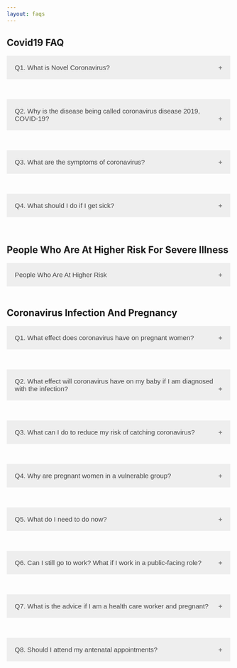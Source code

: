 ```yaml
---
layout: faqs
---
```

<style>
.accordion {
  background-color: #eee;
  color: #444;
  cursor: pointer;
  padding: 18px;
  width: 100%;
  border: none;
  text-align: left;
  outline: none;
  font-size: 15px;
  transition: 0.4s;
}

.active, .accordion:hover {
  background-color: #ccc;
}

.accordion:after {
  content: '\002B';
  color: #777;
  font-weight: bold;
  float: right;
  margin-left: 5px;
}

.active:after {
  content: "\2212";
}

.panel {
  padding: 0 18px;
  background-color: white;
  max-height: 0;
  overflow: hidden;
  transition: max-height 0.2s ease-out;
}
</style>
</head>
<body>

<h2>Covid19 FAQ</h2>

<button class="accordion">Q1. What is Novel Coronavirus?</button>
<div class="panel">
  <p>A novel coronavirus is a new coronavirus that has not been previously identified. The virus causing coronavirus disease 2019 (COVID-19), is not the same as the coronaviruses that commonly circulate among humans and cause mild illness, like the common cold.</p>
<p>A diagnosis with coronavirus 229E, NL63, OC43, or HKU1 is not the same as a COVID-19 diagnosis. Patients with COVID-19 will be evaluated and cared for differently than patients with common coronavirus diagnosis.</p>
</div><br>

<button class="accordion">Q2. Why is the disease being called coronavirus disease 2019, COVID-19?</button>
<div class="panel">
  <p>On February 11, 2020 the World Health Organization announced  an official name for the disease that is causing the 2019 novel coronavirus outbreak, first identified in Wuhan China. The new name of this disease is coronavirus disease 2019, abbreviated as COVID-19. In COVID-19, ‘CO’ stands for ‘corona,’ ‘VI’ for ‘virus,’ and ‘D’ for disease. Formerly, this disease was referred to as “2019 novel coronavirus” or “2019-nCoV”.</p>
<p>There are many types  of human coronaviruses including some that commonly cause mild upper-respiratory tract illnesses. COVID-19 is a new disease, caused be a novel (or new) coronavirus that has not previously been seen in humans. The name of this disease was selected following the World Health Organization (WHO) best practice  for naming of new human infectious diseases.</p>
</div><br>

<button class="accordion">Q3. What are the symptoms of coronavirus?</button>
<div class="panel">
  <p>Current symptoms reported for patients with COVID-19 have included mild to severe respiratory illness with fever, cough, and difficulty breathing. <a href="https://www.who.int/health-topics/coronavirus#tab=tab_3">Read About COVID-19 Symptoms</a></p>
</div><br>

<button class="accordion">Q4. What should I do if I get sick?</button>
<div class="panel">
<ul>
<li>Stay home and call your doctor.</li>
<li>Call your healthcare provider and let them know about your symptoms. Tell them that you have or may have COVID-19. This will help them take care of you and keep other people from getting infected or exposed.</li>
<li>If you are not sick enough to be hospitalized, you can recover at home. Follow CDC instructions for how to take care of yourself at home.</li>
<li>Know when to get emergency help.</li>
<li>Get medical attention immediately if you have any of the emergency warning signs listed above.</li>
</ul>
</div><br>

<h2>People Who Are At Higher Risk For Severe Illness</h2>
<button class="accordion">People Who Are At Higher Risk</button>
<div class="panel">
  <p>Based upon available information to date, those at high-risk for severe illness from COVID-19 include:<br><ol><li>People aged 65 years and older.</li>
  <li>People who live in a nursing home or long-term care facility.</li>
  <li>Other high-risk conditions could include:</li>
  <ul>
  <li>People with chronic lung disease or moderate to severe asthma.</li>
  <li>People who have serious heart conditions.</li>
  <li>People who are immunocompromised including cancer treatment.</li>
  <li>People of any age with severe obesity (body mass index [BMI] >40) or certain underlying medical conditions, particularly if not well controlled, such as those with diabetes, renal failure, or liver disease might also be at risk.</li>
  </ul>
  <li>People who are pregnant should be monitored since they are known to be at risk with severe viral illness, however, to date data on COVID-19 has not shown increased risk.</li>
  </ol>
  Many conditions can cause a person to be immunocompromised, including cancer treatment, smoking, bone marrow or organ transplantation, immune deficiencies, poorly controlled HIV or AIDS, and prolonged use of cortico steroids and other immune weakening medications.
</p>
</div><br>

<h2>Coronavirus Infection And Pregnancy</h2>

<button class="accordion">Q1. What effect does coronavirus have on pregnant women?</button>
<div class="panel">
  <p>Generally, pregnant women do not appear to be more likely to be severely unwell than other healthy adults if they develop the new coronavirus. It is expected the large majority of pregnant women will experience only mild or moderate cold/flu like symptoms.</p>
<p>More severe symptoms such as pneumonia appear to be more common in older people, those with weakened immune systems or long-term conditions. As yet, there is no evidence that pregnant women who get this infection are more at risk of serious complications than any other healthy individuals.</p>
<p>If you think you may have symptoms of COVID-19 you should use the online service for information. If you develop more severe symptoms or your recovery is delayed this may be a sign that you are developing a more significant chest infection that requires enhanced care. Our advice remains that if you feel your symptoms are worsening or if you are not getting better you should contact your maternity care team or use the  online service for further information and advice.</p>
</div><br>

<button class="accordion">Q2. What effect will coronavirus have on my baby if I am diagnosed with the infection?</button>
<div class="panel">
  <p>As this is a very new virus we are just beginning to learn about it. There is no evidence to suggest an increased risk of miscarriage.</p>
<p>There is also no evidence that the virus can pass to your baby while you are pregnant or during birth (this is called vertical transmission). Two cases of possible vertical transmission have been reported. In both cases, it remains unclear whether transmission was prior to or soon after birth. Another recent report from China of four women with coronavirus infection when they gave birth found no evidence of the infection in their newborn babies. Expert opinion is that the baby is unlikely to be exposed during pregnancy. It is also therefore considered unlikely that if you have the virus it would cause problems with the baby’s development, and none have been observed currently.</p>
<p>Some babies born to women with symptoms of coronavirus in China have been born prematurely. It is unclear whether coronavirus caused early labour, or whether it was recommended that the baby was born early in order to preserve the mother’s health.</p>
<p>The UK is conducting near-real-time surveillance of all women who develop COVID-19 during pregnancy and their newborn babies, through well-established systems already used by all maternity units. We will update this information if and as soon as there is any change in the evidence.</p>
</div><br>

<button class="accordion">Q3. What can I do to reduce my risk of catching coronavirus?</button>
<div class="panel">
  <p>The most important thing to do is to follow government  guidance. For pregnant women, this includes:<br>
  <ul>
  <li>Regular hand washing.</li>
<li>Use a tissue when you or anyone in your family coughs or sneezes, discard this and wash your hands.</li>
<li>Avoid contact with someone who is displaying symptoms of coronavirus. These symptoms include high temperature and/or new and continuous cough.</li>
<li>Avoid non-essential use of public transport when possible.</li>
<li>Work from home, where possible.</li>
<li>Avoid large and small gatherings in public spaces, noting that pubs, restaurants, leisure centres and similar venues are currently shut as infections spread easily in closed spaces where people gather together.</li>
<li>Avoid gatherings with friends and family. Keep in touch using remote technology such as phone, internet, and social media.</li>
<li>Use telephone or online services to contact your GP or other essential services</li></ul>
  </p>
</div><br>

<button class="accordion">Q4. Why are pregnant women in a vulnerable group?</button>
<div class="panel">
  <p>Pregnant woman were placed in a vulnerable group by the Chief Medical Officer on 16th March. This means you have been advised to reduce social contact through social distancing measures.</p>
<p>Based on the evidence we have so far, pregnant women are still no more likely to contract coronavirus than the general population. What we do know is that pregnancy in a small proportion of women can alter how your body handles severe viral infections. This is something that midwives and obstetricians have known for many years and are used to dealing with. As yet, there is no evidence that pregnant women who get this infection are more at risk of serious complications than any other healthy individuals.</p>
<p>What has driven the decisions made by officials to place pregnant women in the vulnerable category is caution. We know that some viral infections are worse in pregnant women. At the moment, there’s no evidence that this is the case for coronavirus infection, but the amount of evidence available is still quite limited.</p>
</div><br>

<button class="accordion">Q5. What do I need to do now?</button>
<div class="panel">
  <p>As a precaution, you should follow government advice about social distancing; stay away from public places and avoid anyone who has symptoms suggestive of coronavirus.</p>
<p>If you are in your third trimester (more than 28 weeks pregnant) you should be particularly attentive to social distancing and minimising contact with others.</p>
</div><br>

<button class="accordion">Q6. Can I still go to work? What if I work in a public-facing role?</button>
<div class="panel">
  <p>We understand that it must be an anxious time if you are pregnant and you work in a public facing role, following the Chief Medical Officer’s advice on 16 March 2020 that all pregnant women are in a vulnerable group.</p>
<p>Pregnant women who can work from home should do so. If you can’t work from home, if you work in a public-facing role that can be modified appropriately to minimise your exposure, this should be considered and discussed with your occupational health team or employer.</p>
</div><br>

<button class="accordion">Q7. What is the advice if I am a health care worker and pregnant?</button>
<div class="panel">
  <p>The guidance was updated on 26 March to emphasize that pregnant women of any gestation should be offered the choice of whether to work in direct patient-facing roles during the coronavirus pandemic. Your choices on whether you continue to work in direct patient-facing roles during the coronavirus pandemic should be respected and supported by your employers.</p>
  <h3>Advice for pregnant healthcare workers before 28 weeks gestation</h3>
<p>If you are in your first or second trimester (less than 28 weeks pregnant), with no underlying health conditions, you should practise social distancing but can choose to continue to work in a patient-facing role. If you choose to continue working, it is strongly recommended the necessary precautions are taken. You should avoid, where possible, caring for patients with suspected or confirmed coronavirus infection. If this is not possible, you should use personal protective equipment (PPE) and ensure a thorough risk assessment is undertaken.</p>
<p>Some working environments, such as operating theatres, respiratory wards and intensive care/high dependency units, carry a higher risk for all pregnant women of exposure to the virus and all healthcare workers in these settings are recommended to use appropriate PPE.</p>
<h3>Advice for pregnant healthcare workers after 28 weeks gestation, or with an underlying health condition</h3>
<p>If you are in your third trimester (more than 28 weeks pregnant), or have an underlying health condition – such as heart or lung disease – we strongly recommend you avoid direct patient contact. It is better to work from home where possible, avoid contact with anyone with symptoms of coronavirus, and significantly reduce unnecessary social contact.</p>
<p>We encourage employers to seek opportunities for pregnant healthcare workers in their third trimester to work flexibly in a different capacity, to avoid roles where they are working directly with patients.</p>
<p>Whatever gestation of your pregnancy, you should discuss your individual circumstances with your local Occupational Health department.</p>
<p>The evidence base for this new virus is growing rapidly and, as and when new information emerges, the Government and professional bodies will update the guidance.</p>
</div><br>

<button class="accordion">Q8. Should I attend my antenatal appointments?</button>
<div class="panel">
  <p>Attending antenatal and postnatal care when you are pregnant and have a new baby is really important to ensure the wellbeing of you and your baby.</p>
<p>If you are well, you should attend your antenatal care as normal. If you have symptoms of possible coronavirus infection, you should contact your community midwife to postpone routine visits until after the isolation period is over.</p>
<p>At this time, it is particularly important that you help your maternity team take care of you. If you have had an appointment cancelled or delayed, and are not sure of your next contact with your maternity team, please let them know by using the contact numbers provided to you at booking.</p>
<p>The following practical advice may be helpful:<br>
<ul>
<li>If you have a routine scan, appointment or visit due in the coming days, please contact your maternity unit for advice and a plan. You will still need to attend but the appointment may change due to staffing requirements.</li>
<li>Some appointments may be conducted on the telephone or using videoconferencing, provided there is a reasonable expectation that maternal observations or tests are not required.</li>
<li>If you are between appointments, please wait to hear from your maternity team.</li>
<li>If you are attending more regularly in pregnancy, then your maternity team will be in touch with plans.</li>
<li>If you miss an appointment and haven’t heard from your maternity team, please contact them to rearrange the appointment.</li>
</ul></p>

</div><br>

<script>
var acc = document.getElementsByClassName("accordion");
var i;

for (i = 0; i < acc.length; i++) {
  acc[i].addEventListener("click", function() {
    this.classList.toggle("active");
    var panel = this.nextElementSibling;
    if (panel.style.maxHeight) {
      panel.style.maxHeight =
 null;
    } else {
      panel.style.maxHeight = panel.scrollHeight + "px";
    } 
  });
}
</script>

</body>
